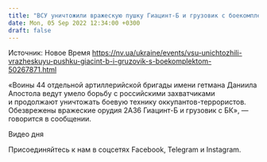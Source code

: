 ```yaml
---
title: "ВСУ уничтожили вражескую пушку Гиацинт-Б и грузовик с боекомплектом — видео"
date: Mon, 05 Sep 2022 12:34:00 +0300
draft: false
---
```

Источник: Новое Время https://nv.ua/ukraine/events/vsu-unichtozhili-vrazheskuyu-pushku-giacint-b-i-gruzovik-s-boekomplektom-50267871.html


«Воины 44 отдельной артиллерийской бригады имени гетмана Даниила Апостола ведут умело борьбу с российскими захватчиками и продолжают уничтожать боевую технику оккупантов-террористов. Обезврежены вражеские орудия 2А36 Гиацинт-Б и грузовик с БК», — говорится в сообщении.

 Видео дня   

Присоединяйтесь к нам в соцсетях Facebook, Telegram и Instagram.

